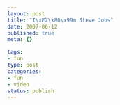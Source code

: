 ```yaml
--- 
layout: post
title: "I\xE2\x80\x99m Steve Jobs"
date: 2007-06-12
published: true
meta: {}

tags: 
- fun
type: post
categories: 
- fun
- video
status: publish
---
```


